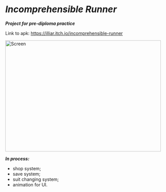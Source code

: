 # ***Incomprehensible Runner***
***Project for pre-diploma practice***

Link to apk: https://illiar.itch.io/incomprehensible-runner

<img src="https://img.itch.zone/aW1hZ2UvMTUyNDg2MC84OTA4MjIwLnBuZw==/original/%2BN8jp2.png" alt="Screen" width="490" height="350">

_**In process:**_
- shop system;
- save system;
- suit changing system;
- animation for UI.
